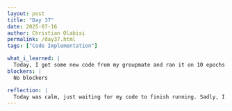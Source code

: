 ```yaml
---
layout: post
title: "Day 37"
date: 2025-07-16
author: Christian Olabisi
permalink: /day37.html
tags: ["Code Implementation"]

what_i_learned: |
  Today, I got some new code from my groupmate and ran it on 10 epochs while he ran his on 100. I ran the code on an A100 GPU. So far, it's at 5/10 epochs and is on 50/1000 tasks. 
blockers: |
  No blockers

reflection: |
  Today was calm, just waiting for my code to finish running. Sadly, I don't think it's gonna finish before I run out of runtime units.
---
```

